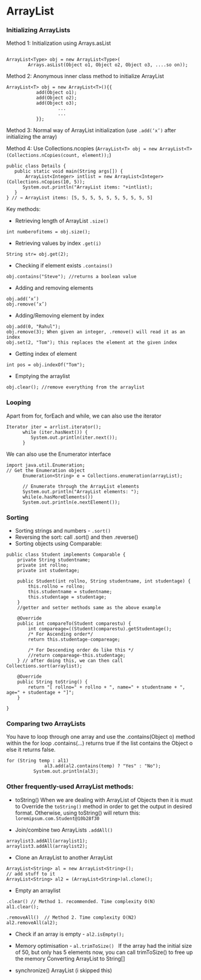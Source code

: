# ArrayList

### Initializing ArrayLists
Method 1: Initialization using Arrays.asList

```

ArrayList<Type> obj = new ArrayList<Type>(
        Arrays.asList(Object o1, Object o2, Object o3, ....so on));
```

Method 2: Anonymous inner class method to initialize ArrayList
```
ArrayList<T> obj = new ArrayList<T>(){{
		   add(Object o1);
		   add(Object o2);
		   add(Object o3);
                   ...
                   ...
		   }};
```

Method 3: Normal way of ArrayList initialization (use `.add(‘x’)` after initializing the array)

Method 4: Use Collections.ncopies  (`ArrayList<T> obj = new ArrayList<T>(Collections.nCopies(count, element));`)

```
public class Details {
   public static void main(String args[]) {
	   ArrayList<Integer> intlist = new ArrayList<Integer>(Collections.nCopies(10, 5));
	  System.out.println("ArrayList items: "+intlist);
   }
} // → ArrayList items: [5, 5, 5, 5, 5, 5, 5, 5, 5, 5]
```


Key methods:
* Retrieving length of ArrayList `.size()`
```
int numberofitems = obj.size();
```

* Retrieving values by index `.get(i)`
```
String str= obj.get(2);
```

* Checking if element exists `.contains()`
```
obj.contains("Steve"); //returns a boolean value
```

* Adding and removing elements
```
obj.add(‘x’)
obj.remove(‘x’)
```

* Adding/Removing element by index

```
obj.add(0, "Rahul");
obj.remove(3); When given an integer, .remove() will read it as an index
obj.set(2, "Tom"); this replaces the element at the given index
```

* Getting index of element
```
int pos = obj.indexOf("Tom");
```

* Emptying the arraylist
```
obj.clear(); //remove everything from the arraylist
```

### Looping
Apart from for, forEach and while, we can also use the iterator

```
Iterator iter = arrlist.iterator();
      while (iter.hasNext()) {
         System.out.println(iter.next());
      }
```

We can also use the Enumerator interface
```
import java.util.Enumeration;
// Get the Enumeration object
      Enumeration<String> e = Collections.enumeration(arrayList);

      // Enumerate through the ArrayList elements
      System.out.println("ArrayList elements: ");
      while(e.hasMoreElements())
      System.out.println(e.nextElement());

```
### Sorting

* Sorting strings and numbers - `.sort()`
* Reversing the sort: call .sort() and then .reverse()
* Sorting objects using Comparable:
```
public class Student implements Comparable {
    private String studentname;
    private int rollno;
    private int studentage;

    public Student(int rollno, String studentname, int studentage) {
        this.rollno = rollno;
        this.studentname = studentname;
        this.studentage = studentage;
    }
    //getter and setter methods same as the above example

    @Override
    public int compareTo(Student comparestu) {
        int compareage=((Student)comparestu).getStudentage();
        /* For Ascending order*/
        return this.studentage-compareage;

        /* For Descending order do like this */
        //return compareage-this.studentage;
    } // after doing this, we can then call Collections.sort(arraylist);

    @Override
    public String toString() {
        return "[ rollno=" + rollno + ", name=" + studentname + ", age=" + studentage + "]";
    }

}

```


### Comparing two ArrayLists
You have to loop through one array and use the .contains(Object o) method within the for loop
.contains(...) returns true if the list contains the Object o else it returns false.
```
for (String temp : al1)
              al3.add(al2.contains(temp) ? "Yes" : "No");
          System.out.println(al3);
```

### Other frequently-used ArrayList methods:

* toString()
When we are dealing with ArrayList of Objects then it is must to Override the `toString()` method in order to get the output in desired format. Otherwise, using toString() will return this: `loremipsum.com.Student@10b28f30`

* Join/combine two ArrayLists `.addAll()`
```
arraylist3.addAll(arraylist1);
arraylist3.addAll(arraylist2);
```

* Clone an ArrayList to another ArrayList
```
ArrayList<String> al = new ArrayList<String>();
// add stuff to it
ArrayList<String> al2 = (ArrayList<String>)al.clone();
```

* Empty an arraylist
```
.clear() // Method 1. recommended. Time complexity O(N)
al1.clear();

.removeAll()  // Method 2. Time complexity O(N2)
al2.removeAll(al2);
```

* Check if an array is empty - `al2.isEmpty();`

* Memory optimisation - `al.trimToSize() `
If the array had the initial size of 50, but only has 5 elements now, you can call trimToSize() to free up the memory
Converting ArrayList to String[]

* synchronize() ArrayList (i skipped this)
